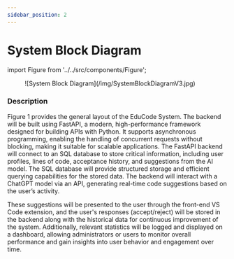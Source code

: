 ```yaml
---
sidebar_position: 2
---
```


# System Block Diagram

import Figure from '../../src/components/Figure';

<Figure caption="Figure 1: System Block Diagram of the EduCode Application">
  ![System Block Diagram](/img/SystemBlockDiagramV3.jpg)
</Figure>

### Description
Figure 1 provides the general layout of the EduCode System. The backend will be built using FastAPI, a modern, high-performance framework designed for building APIs with Python. It supports asynchronous programming, enabling the handling of concurrent requests without blocking, making it suitable for scalable applications. The FastAPI backend will connect to an SQL database to store critical information, including user profiles, lines of code, acceptance history, and suggestions from the AI model. The SQL database will provide structured storage and efficient querying capabilities for the stored data. The backend will interact with a ChatGPT model via an API, generating real-time code suggestions based on the user’s activity. 

These suggestions will be presented to the user through the front-end VS Code extension, and the user's responses (accept/reject) will be stored in the backend along with the historical data for continuous improvement of the system. Additionally, relevant statistics will be logged and displayed on a dashboard, allowing administrators or users to monitor overall performance and gain insights into user behavior and engagement over time.
